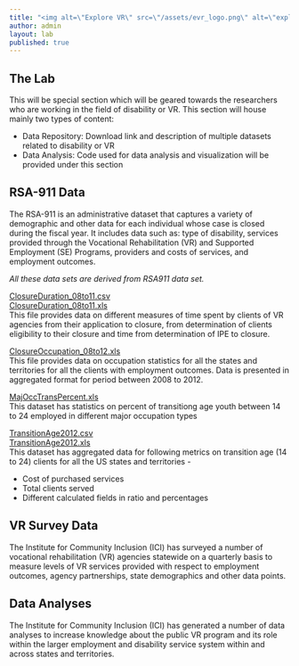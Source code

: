 ```yaml
---
title: "<img alt=\"Explore VR\" src=\"/assets/evr_logo.png\" alt=\"exploreVR logo\" />"
author: admin
layout: lab
published: true
---
```

<div class="bg-primary lab_highlight container">
<h2>The Lab</h2>
<p> This will be special section which will be geared towards the researchers who are working in the field of disability or VR. This section will house mainly two types of content:</p>
<ul>
<li>Data Repository: Download link and description of multiple datasets related to disability or VR</li>
<li>Data Analysis: Code used for data analysis and visualization will be provided under this section</li>
</ul>
</div>
<h2>RSA-911 Data</h2>
<p>The RSA-911 is an administrative dataset that captures a variety of demographic and other data for each individual whose case is closed during the fiscal year. It includes data such as: type of disability, services provided through the Vocational Rehabilitation (VR) and Supported Employment (SE) Programs, providers and costs of services, and employment outcomes.</p>

*All these data sets are derived from RSA911 data set.*

[ClosureDuration_08to11.csv](/data/rsa_911/ClosureDuration_08to11.csv)  
[ClosureDuration_08to11.xls](/data/rsa_911/ClosureDuration_08to11.xls)  
This file provides data on different measures of time spent by clients of VR agencies from their application to closure, from determination of clients eligibility to their closure and time from determination of IPE to closure.

[ClosureOccupation_08to12.xls](/data/rsa_911/ClosureOccupation_08to12.xls)  
This file provides data on occupation statistics for all the states and territories for all the clients with employment outcomes. Data is presented in aggregated format for period between 2008 to 2012.

[MajOccTransPercent.xls](/data/rsa_911/MajOccTransPercent.xls)  
This dataset has statistics on percent of transitiong age youth between 14 to 24 employed in different major occupation types

[TransitionAge2012.csv](/data/rsa_911/TransitionAge2012.csv)  
[TransitionAge2012.xls](/data/rsa_911/TransitionAge2012.xls)  
This dataset has aggregated data for following metrics on transition age (14 to 24) clients for all the US states and territories -  

- Cost of purchased services
- Total clients served
- Different calculated fields in ratio and percentages

<h2>VR Survey Data</h2>
<p>The Institute for Community Inclusion (ICI) has surveyed a number of vocational rehabilitation (VR) agencies statewide on a quarterly basis to measure levels of VR services provided with respect to employment outcomes, agency partnerships, state demographics and other data points.</p>

<h2>Data Analyses</h2><p>The Institute for Community Inclusion (ICI) has generated a number of data analyses to increase knowledge about the public VR program and its role within the larger employment and disability service system within and across states and territories. </p>
